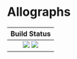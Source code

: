 # Allographs

|  **Build Status**                                               |
|:---------------------------------------------------------------:|
|  [![][travis-img]][travis-url]  [![][codecov-img]][codecov-url] |



[travis-img]: https://api.travis-ci.org/wookay/Allographs.jl.svg?branch=master
[travis-url]: https://travis-ci.org/wookay/Allographs.jl

[codecov-img]: https://codecov.io/gh/wookay/Allographs.jl/branch/master/graph/badge.svg
[codecov-url]: https://codecov.io/gh/wookay/Allographs.jl/branch/master
